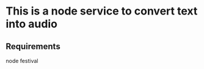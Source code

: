 This is a node service to convert text into audio
=================================================

## Requirements ##
node
festival 


